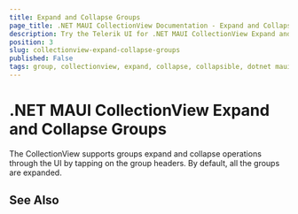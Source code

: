 ```yaml
---
title: Expand and Collapse Groups
page_title: .NET MAUI CollectionView Documentation - Expand and Collapse Groups
description: Try the Telerik UI for .NET MAUI CollectionView Expand and Collapse group operations.
position: 3
slug: collectionview-expand-collapse-groups
published: False
tags: group, collectionview, expand, collapse, collapsible, dotnet maui, maui
---
```


# .NET MAUI CollectionView Expand and Collapse Groups

The CollectionView supports groups expand and collapse operations through the UI by tapping on the group headers. By default, all the groups are expanded.



## See Also


